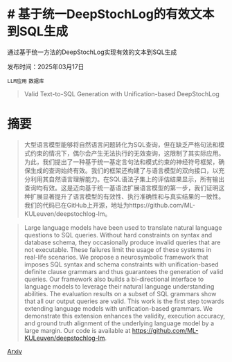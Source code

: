 # # 基于统一DeepStochLog的有效文本到SQL生成
通过基于统一方法的DeepStochLog实现有效的文本到SQL生成

发布时间：2025年03月17日

`LLM应用` `数据库`

> Valid Text-to-SQL Generation with Unification-based DeepStochLog

# 摘要

> 大型语言模型能够将自然语言问题转化为SQL查询，但在缺乏严格句法和模式约束的情况下，偶尔会产生无法执行的无效查询，这限制了其实际应用。为此，我们提出了一种基于统一基定言句法和模式约束的神经符号框架，确保生成的查询始终有效。我们的框架还构建了与语言模型的双向接口，以充分利用其自然语言理解能力。在SQL语法子集上的评估结果显示，所有输出查询均有效。这是迈向基于统一基语法扩展语言模型的第一步，我们证明这种扩展显著提升了语言模型的有效性、执行准确性和与真实结果的一致性。我们的代码已在GitHub上开源，地址为https://github.com/ML-KULeuven/deepstochlog-lm。

> Large language models have been used to translate natural language questions to SQL queries. Without hard constraints on syntax and database schema, they occasionally produce invalid queries that are not executable. These failures limit the usage of these systems in real-life scenarios. We propose a neurosymbolic framework that imposes SQL syntax and schema constraints with unification-based definite clause grammars and thus guarantees the generation of valid queries. Our framework also builds a bi-directional interface to language models to leverage their natural language understanding abilities. The evaluation results on a subset of SQL grammars show that all our output queries are valid. This work is the first step towards extending language models with unification-based grammars. We demonstrate this extension enhances the validity, execution accuracy, and ground truth alignment of the underlying language model by a large margin. Our code is available at https://github.com/ML-KULeuven/deepstochlog-lm.

[Arxiv](https://arxiv.org/abs/2503.13342)
